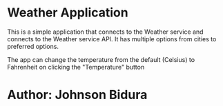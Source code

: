 # Weather Application

This is a simple application that connects to the Weather service and connects to the Weather service API.
It has multiple options from cities to preferred options.

The app can change the temperature from the default (Celsius) to Fahrenheit on clicking the "Temperature" button

# Author: Johnson Bidura

